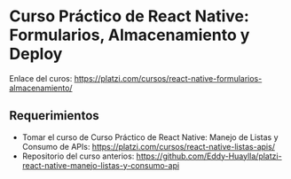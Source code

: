 # Curso Práctico de React Native: Formularios, Almacenamiento y Deploy

Enlace del curos: https://platzi.com/cursos/react-native-formularios-almacenamiento/


## Requerimientos

* Tomar el curso de Curso Práctico de React Native: Manejo de Listas y Consumo de APIs: https://platzi.com/cursos/react-native-listas-apis/
* Repositorio del curso anterios: https://github.com/Eddy-Huaylla/platzi-react-native-manejo-listas-y-consumo-api
